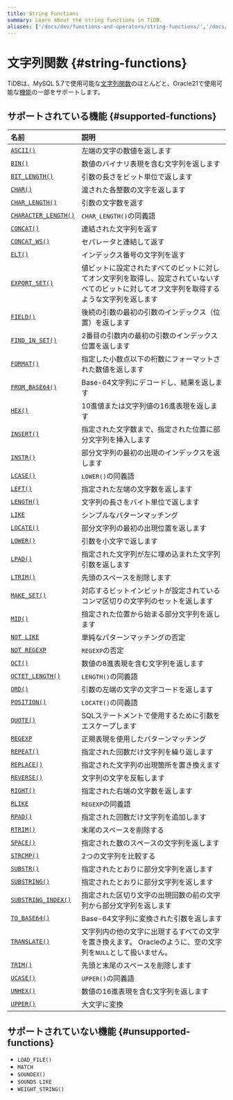 ```yaml
---
title: String Functions
summary: Learn about the string functions in TiDB.
aliases: ['/docs/dev/functions-and-operators/string-functions/','/docs/dev/reference/sql/functions-and-operators/string-functions/']
---
```


# 文字列関数 {#string-functions}

TiDBは、MySQL 5.7で使用可能な[文字列関数](https://dev.mysql.com/doc/refman/5.7/en/string-functions.html)のほとんどと、Oracle21で使用可能な[機能](https://docs.oracle.com/en/database/oracle/oracle-database/21/sqlqr/SQL-Functions.html#GUID-93EC62F8-415D-4A7E-B050-5D5B2C127009)の一部をサポートします。

## サポートされている機能 {#supported-functions}

| 名前                                                                                                                                            | 説明                                                                      |
| :-------------------------------------------------------------------------------------------------------------------------------------------- | :---------------------------------------------------------------------- |
| [`ASCII()`](https://dev.mysql.com/doc/refman/5.7/en/string-functions.html#function_ascii)                                                     | 左端の文字の数値を返します                                                           |
| [`BIN()`](https://dev.mysql.com/doc/refman/5.7/en/string-functions.html#function_bin)                                                         | 数値のバイナリ表現を含む文字列を返します                                                    |
| [`BIT_LENGTH()`](https://dev.mysql.com/doc/refman/5.7/en/string-functions.html#function_bit-length)                                           | 引数の長さをビット単位で返します                                                        |
| [`CHAR()`](https://dev.mysql.com/doc/refman/5.7/en/string-functions.html#function_char)                                                       | 渡された各整数の文字を返します                                                         |
| [`CHAR_LENGTH()`](https://dev.mysql.com/doc/refman/5.7/en/string-functions.html#function_char-length)                                         | 引数の文字数を返す                                                               |
| [`CHARACTER_LENGTH()`](https://dev.mysql.com/doc/refman/5.7/en/string-functions.html#function_character-length)                               | `CHAR_LENGTH()`の同義語                                                     |
| [`CONCAT()`](https://dev.mysql.com/doc/refman/5.7/en/string-functions.html#function_concat)                                                   | 連結された文字列を返す                                                             |
| [`CONCAT_WS()`](https://dev.mysql.com/doc/refman/5.7/en/string-functions.html#function_concat-ws)                                             | セパレータと連結して返す                                                            |
| [`ELT()`](https://dev.mysql.com/doc/refman/5.7/en/string-functions.html#function_elt)                                                         | インデックス番号の文字列を返す                                                         |
| [`EXPORT_SET()`](https://dev.mysql.com/doc/refman/5.7/en/string-functions.html#function_export-set)                                           | 値ビットに設定されたすべてのビットに対してオン文字列を取得し、設定されていないすべてのビットに対してオフ文字列を取得するような文字列を返します |
| [`FIELD()`](https://dev.mysql.com/doc/refman/5.7/en/string-functions.html#function_field)                                                     | 後続の引数の最初の引数のインデックス（位置）を返します                                             |
| [`FIND_IN_SET()`](https://dev.mysql.com/doc/refman/5.7/en/string-functions.html#function_find-in-set)                                         | 2番目の引数内の最初の引数のインデックス位置を返します                                             |
| [`FORMAT()`](https://dev.mysql.com/doc/refman/5.7/en/string-functions.html#function_format)                                                   | 指定した小数点以下の桁数にフォーマットされた数値を返します                                           |
| [`FROM_BASE64()`](https://dev.mysql.com/doc/refman/5.7/en/string-functions.html#function_from-base64)                                         | Base-64文字列にデコードし、結果を返します                                                |
| [`HEX()`](https://dev.mysql.com/doc/refman/5.7/en/string-functions.html#function_hex)                                                         | 10進値または文字列値の16進表現を返します                                                  |
| [`INSERT()`](https://dev.mysql.com/doc/refman/5.7/en/string-functions.html#function_insert)                                                   | 指定された文字数まで、指定された位置に部分文字列を挿入します                                          |
| [`INSTR()`](https://dev.mysql.com/doc/refman/5.7/en/string-functions.html#function_instr)                                                     | 部分文字列の最初の出現のインデックスを返します                                                 |
| [`LCASE()`](https://dev.mysql.com/doc/refman/5.7/en/string-functions.html#function_lcase)                                                     | `LOWER()`の同義語                                                           |
| [`LEFT()`](https://dev.mysql.com/doc/refman/5.7/en/string-functions.html#function_left)                                                       | 指定された左端の文字数を返します                                                        |
| [`LENGTH()`](https://dev.mysql.com/doc/refman/5.7/en/string-functions.html#function_length)                                                   | 文字列の長さをバイト単位で返します                                                       |
| [`LIKE`](https://dev.mysql.com/doc/refman/5.7/en/string-comparison-functions.html#operator_like)                                              | シンプルなパターンマッチング                                                          |
| [`LOCATE()`](https://dev.mysql.com/doc/refman/5.7/en/string-functions.html#function_locate)                                                   | 部分文字列の最初の出現位置を返します                                                      |
| [`LOWER()`](https://dev.mysql.com/doc/refman/5.7/en/string-functions.html#function_lower)                                                     | 引数を小文字で返します                                                             |
| [`LPAD()`](https://dev.mysql.com/doc/refman/5.7/en/string-functions.html#function_lpad)                                                       | 指定された文字列が左に埋め込まれた文字列引数を返します                                             |
| [`LTRIM()`](https://dev.mysql.com/doc/refman/5.7/en/string-functions.html#function_ltrim)                                                     | 先頭のスペースを削除します                                                           |
| [`MAKE_SET()`](https://dev.mysql.com/doc/refman/5.7/en/string-functions.html#function_make-set)                                               | 対応するビットインビットが設定されているコンマ区切りの文字列のセットを返します                                 |
| [`MID()`](https://dev.mysql.com/doc/refman/5.7/en/string-functions.html#function_mid)                                                         | 指定された位置から始まる部分文字列を返します                                                  |
| [`NOT LIKE`](https://dev.mysql.com/doc/refman/5.7/en/string-comparison-functions.html#operator_not-like)                                      | 単純なパターンマッチングの否定                                                         |
| [`NOT REGEXP`](https://dev.mysql.com/doc/refman/5.7/en/regexp.html#operator_not-regexp)                                                       | `REGEXP`の否定                                                             |
| [`OCT()`](https://dev.mysql.com/doc/refman/5.7/en/string-functions.html#function_oct)                                                         | 数値の8進表現を含む文字列を返します                                                      |
| [`OCTET_LENGTH()`](https://dev.mysql.com/doc/refman/5.7/en/string-functions.html#function_octet-length)                                       | `LENGTH()`の同義語                                                          |
| [`ORD()`](https://dev.mysql.com/doc/refman/5.7/en/string-functions.html#function_ord)                                                         | 引数の左端の文字の文字コードを返します                                                     |
| [`POSITION()`](https://dev.mysql.com/doc/refman/5.7/en/string-functions.html#function_position)                                               | `LOCATE()`の同義語                                                          |
| [`QUOTE()`](https://dev.mysql.com/doc/refman/5.7/en/string-functions.html#function_quote)                                                     | SQLステートメントで使用するために引数をエスケープします                                           |
| [`REGEXP`](https://dev.mysql.com/doc/refman/5.7/en/regexp.html#operator_regexp)                                                               | 正規表現を使用したパターンマッチング                                                      |
| [`REPEAT()`](https://dev.mysql.com/doc/refman/5.7/en/string-functions.html#function_repeat)                                                   | 指定された回数だけ文字列を繰り返します                                                     |
| [`REPLACE()`](https://dev.mysql.com/doc/refman/5.7/en/string-functions.html#function_replace)                                                 | 指定された文字列の出現箇所を置き換えます                                                    |
| [`REVERSE()`](https://dev.mysql.com/doc/refman/5.7/en/string-functions.html#function_reverse)                                                 | 文字列の文字を反転します                                                            |
| [`RIGHT()`](https://dev.mysql.com/doc/refman/5.7/en/string-functions.html#function_right)                                                     | 指定された右端の文字数を返します                                                        |
| [`RLIKE`](https://dev.mysql.com/doc/refman/5.7/en/regexp.html#operator_regexp)                                                                | `REGEXP`の同義語                                                            |
| [`RPAD()`](https://dev.mysql.com/doc/refman/5.7/en/string-functions.html#function_rpad)                                                       | 指定された回数だけ文字列を追加します                                                      |
| [`RTRIM()`](https://dev.mysql.com/doc/refman/5.7/en/string-functions.html#function_rtrim)                                                     | 末尾のスペースを削除する                                                            |
| [`SPACE()`](https://dev.mysql.com/doc/refman/5.7/en/string-functions.html#function_space)                                                     | 指定された数のスペースの文字列を返します                                                    |
| [`STRCMP()`](https://dev.mysql.com/doc/refman/5.7/en/string-comparison-functions.html#function_strcmp)                                        | 2つの文字列を比較する                                                             |
| [`SUBSTR()`](https://dev.mysql.com/doc/refman/5.7/en/string-functions.html#function_substr)                                                   | 指定されたとおりに部分文字列を返します                                                     |
| [`SUBSTRING()`](https://dev.mysql.com/doc/refman/5.7/en/string-functions.html#function_substring)                                             | 指定されたとおりに部分文字列を返します                                                     |
| [`SUBSTRING_INDEX()`](https://dev.mysql.com/doc/refman/5.7/en/string-functions.html#function_substring-index)                                 | 指定された区切り文字の出現回数の前の文字列から部分文字列を返します                                       |
| [`TO_BASE64()`](https://dev.mysql.com/doc/refman/5.7/en/string-functions.html#function_to-base64)                                             | Base-64文字列に変換された引数を返します                                                 |
| [`TRANSLATE()`](https://docs.oracle.com/en/database/oracle/oracle-database/21/sqlrf/TRANSLATE.html#GUID-80F85ACB-092C-4CC7-91F6-B3A585E3A690) | 文字列内の他の文字に出現するすべての文字を置き換えます。 Oracleのように、空の文字列を`NULL`として扱いません。           |
| [`TRIM()`](https://dev.mysql.com/doc/refman/5.7/en/string-functions.html#function_trim)                                                       | 先頭と末尾のスペースを削除します                                                        |
| [`UCASE()`](https://dev.mysql.com/doc/refman/5.7/en/string-functions.html#function_ucase)                                                     | `UPPER()`の同義語                                                           |
| [`UNHEX()`](https://dev.mysql.com/doc/refman/5.7/en/string-functions.html#function_unhex)                                                     | 数値の16進表現を含む文字列を返します                                                     |
| [`UPPER()`](https://dev.mysql.com/doc/refman/5.7/en/string-functions.html#function_upper)                                                     | 大文字に変換                                                                  |

## サポートされていない機能 {#unsupported-functions}

-   `LOAD_FILE()`
-   `MATCH`
-   `SOUNDEX()`
-   `SOUNDS LIKE`
-   `WEIGHT_STRING()`
